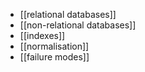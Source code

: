 - [[relational databases]]
- [[non-relational databases]]
- [[indexes]]
- [[normalisation]]
- [[failure modes]]

